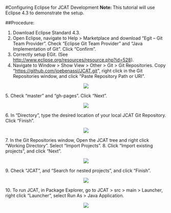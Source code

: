 #Configuring Eclipse for JCAT Development
<b>Note: </b>This tutorial will use Eclipse 4.3 to demonstrate the setup.

##Procedure:
1. 	Download Eclipse Standard 4.3.
2. 	Open Eclipse, navigate to Help > Marketplace and download “Egit – Git Team Provider”. Check “Eclipse Git Team Provider” and “Java Implementation of Git”. Click “Confirm”.
3. 	Correctly setup EGit. (See http://www.eclipse.org/resources/resource.php?id=528).
4.	Navigate to Window > Show View > Other > Git > Git Repositories. Copy “https://github.com/joebenassi/JCAT.git", right click in the Git Repositories window, and click "Paste Repository Path or URI".
<p align="center" >
    <img src="https://raw.github.com/joebenassi/JCAT/master/JCAT/Git-Resources/Eclipse_Setup_1.png">
  </p>
5.	Check “master” and “gh-pages”. Click “Next”.
<p align="center" >
    <img src="https://raw.github.com/joebenassi/JCAT/master/JCAT/Git-Resources/Eclipse_Setup_2.png">
  </p>
6.	In “Directory”, type the desired location of your local JCAT Git Repository. Click “Finish”.
<p align="center" >
    <img src="https://raw.github.com/joebenassi/JCAT/master/JCAT/Git-Resources/Eclipse_Setup_3.png">
  </p>
7.	In the Git Repositories window, Open the JCAT tree and right click “Working Directory”. Select “Import Projects”.
8.	Click “Import existing projects”, and click “Next”.
<p align="center" >
    <img src="https://raw.github.com/joebenassi/JCAT/master/JCAT/Git-Resources/Eclipse_Setup_4.png">
  </p>
9.	Check “JCAT”, and “Search for nested projects”, and click “Finish”.
<p align="center" >
    <img src="https://raw.github.com/joebenassi/JCAT/master/JCAT/Git-Resources/Eclipse_Setup_5.png">
  </p>
10.	To run JCAT, in Package Explorer, go to JCAT > src > main > Launcher, right click “Launcher”, select Run As > Java Application.
<p align="center" >
    <img src="https://raw.github.com/joebenassi/JCAT/master/JCAT/Git-Resources/Eclipse_Setup_6.png">
  </p>
